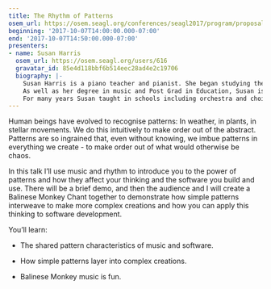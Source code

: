 ```yaml
---
title: The Rhythm of Patterns
osem_url: https://osem.seagl.org/conferences/seagl2017/program/proposals/350
beginning: '2017-10-07T14:00:00.000-07:00'
end: '2017-10-07T14:50:00.000-07:00'
presenters:
- name: Susan Harris
  osem_url: https://osem.seagl.org/users/616
  gravatar_id: 85e4d118bbf6b514eec28ad4e2c19706
  biography: |-
    Susan Harris is a piano teacher and pianist. She began studying the piano in England, at the age of seven, later receiving a BA (Hons) music degree and then a Post Grad in Music Education from Reading University.
    As well as her degree in music and Post Grad in Education, Susan is a Licentiate of the Guildhall School of Music, London. 
    For many years Susan taught in schools including orchestra and choir, as well as piano. Her Ofsted reports rated her as ‘Outstanding’.
---
```


Human beings have evolved to recognise patterns: In weather, in plants, in stellar movements.  We do this intuitively to make order out of the abstract. Patterns are so ingrained that, even without knowing, we imbue patterns in everything we create - to make order out of what would otherwise be chaos.

In this talk I’ll use music and rhythm to introduce you to the power of patterns and how they affect your thinking and the software you build and use. There will be a brief demo, and then the audience and I will create a Balinese Monkey Chant together to demonstrate how simple patterns interweave to make more complex creations and how you can apply this thinking to software development.

You’ll learn:

- The shared pattern characteristics of music and software.

- How simple patterns layer into complex creations.

- Balinese Monkey music is fun.
